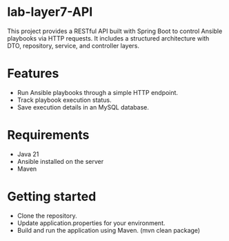 # lab-layer7-API
This project provides a RESTful API built with Spring Boot to control Ansible playbooks via HTTP requests. It includes a structured architecture with DTO, repository, service, and controller layers.

# Features

- Run Ansible playbooks through a simple HTTP endpoint.
- Track playbook execution status.
- Save execution details in an MySQL database.

# Requirements

- Java 21
- Ansible installed on the server
- Maven

# Getting started

- Clone the repository.
- Update application.properties for your environment.
- Build and run the application using Maven. (mvn clean package)

